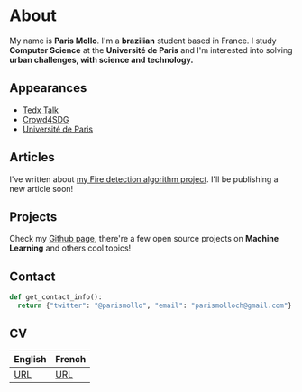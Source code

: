 # About
My name is **Paris Mollo**. I'm a **brazilian** student based in France. I study **Computer Science** at the **Université de Paris** and I'm 
interested into solving **urban challenges, with science and technology.** 

## Appearances
* [Tedx Talk](https://www.ted.com/talks/paris_mollo_trace_its_own_way/transcript?language=fr)
* [Crowd4SDG](https://crowd4sdg.eu/wp-content/uploads/2021/03/Onepager_Potamoi.pdf)
* [Université de Paris](https://u-paris.fr/des-etudiants-mobilises-autour-des-enjeux-climatiques/)

## Articles
I've written about [my Fire detection algorithm project](https://parismollochristondis.medium.com/fire-hazard-detection-with-convolutional-neural-networks-ef92dbb89256). I'll be publishing a new article soon!

## Projects
Check my [Github page](https://github.com/parismollo), there're a few open source projects on **Machine Learning** and others cool topics!

## Contact 
```python
def get_contact_info():
  return {"twitter": "@parismollo", "email": "parismolloch@gmail.com"}
```

## CV

English | French
------------ | -------------
[URL](https://github.com/parismollo/parismollo.github.io/blob/main/cv%2021%20english%20version.pdf) | [URL](https://github.com/parismollo/parismollo.github.io/blob/main/cv%2021%20french%20version.pdf)
